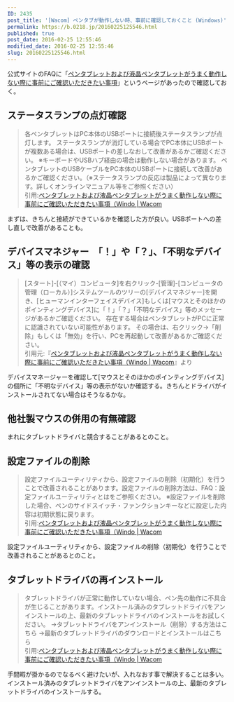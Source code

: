 ```yaml
---
ID: 2435
post_title: '[Wacom] ペンタブが動作しない時、事前に確認しておくこと (Windows)'
permalink: https://b.0218.jp/20160225125546.html
published: true
post_date: 2016-02-25 12:55:46
modified_date: 2016-02-25 12:55:46
slug: 20160225125546.html
---
```

公式サイトのFAQに「<a href="http://tablet-faq.wacom.co.jp/faq/show/162">ペンタブレットおよび液晶ペンタブレットがうまく動作しない際に事前にご確認いただきたい事項</a>」というページがあったので確認しておく。

<!--more-->

<h2>ステータスランプの点灯確認</h2>
<blockquote>各ペンタブレットはPC本体のUSBポートに接続後ステータスランプが点灯します。
ステータスランプが消灯している場合でPC本体にUSBポートが複数ある場合は、USBポートの差しなおして改善があるかご確認ください。
※キーボードやUSBハブ経由の場合は動作しない場合があります。
ペンタブレットのUSBケーブルをPC本体のUSBポートに接続して改善があるかご確認ください。（※ステータスランプの反応は製品によって異なります。詳しくオンラインマニュアル等をご参照ください）<footer>引用:<a href="http://tablet-faq.wacom.co.jp/faq/show/162"target="_blank">ペンタブレットおよび液晶ペンタブレットがうまく動作しない際に事前にご確認いただきたい事項（Windo | Wacom</a></footer></blockquote>
まずは、きちんと接続ができているかを確認した方が良い。USBポートへの差し直しで改善があることも。

<h2>デバイスマネジャー　「！」や「？」、「不明なデバイス」等の表示の確認</h2>
<blockquote>[スタート]-[（マイ）コンピュータ]を右クリック-[管理]-[コンピュータの管理（ローカル）]システムツールのツリーの[デバイスマネジャー]を開き、[ヒューマンインターフェイスデバイス]もしくは[マウスとそのほかのポインティングデバイス]に「！」「？」「不明なデバイス」等のメッセージがあるかご確認ください。
存在する場合はペンタブレットがPCに正常に認識されていない可能性があります。
その場合は、右クリック→「削除」もしくは「無効」を行い、PCを再起動して改善があるかご確認ください。<footer>引用元:『<a href="http://tablet-faq.wacom.co.jp/faq/show/162" target="_blank">ペンタブレットおよび液晶ペンタブレットがうまく動作しない際に事前にご確認いただきたい事項（Windo | Wacom</a>』より</footer></blockquote>
デバイスマネージャーを確認して[マウスとそのほかのポインティングデバイス]の個所に「不明なデバイス」等の表示がないか確認する。きちんとドライバがインストールされてない場合はそうなるかな。

<h2>他社製マウスの併用の有無確認</h2>
まれにタブレットドライバと競合することがあるとのこと。

<h2>設定ファイルの削除</h2>
<blockquote>設定ファイルユーティリティから、設定ファイルの削除（初期化）を行うことで改善されることがあります。設定ファイルの削除方法は、FAQ：設定ファイルユーティリティとはをご参照ください。
※設定ファイルを削除した場合、ペンのサイドスイッチ・ファンクションキーなどに設定した内容は初期状態に戻ります。<footer>引用:<a href="http://tablet-faq.wacom.co.jp/faq/show/162"target="_blank">ペンタブレットおよび液晶ペンタブレットがうまく動作しない際に事前にご確認いただきたい事項（Windo | Wacom</a></footer></blockquote>
設定ファイルユーティリティから、設定ファイルの削除（初期化）を行うことで改善されることがあるとのこと。

<h2>タブレットドライバの再インストール</h2>
<blockquote>タブレットドライバが正常に動作していない場合、ペン先の動作に不具合が生じることがあります。インストール済みのタブレットドライバをアンインストールの上、最新のタブレットドライバのインストールをお試しください。
→タブレットドライバをアンインストール（削除）する方法はこちら
→最新のタブレットドライバのダウンロードとインストールはこちら<footer>引用:<a href="http://tablet-faq.wacom.co.jp/faq/show/162"target="_blank">ペンタブレットおよび液晶ペンタブレットがうまく動作しない際に事前にご確認いただきたい事項（Windo | Wacom</a></footer></blockquote>
手間暇が掛かるのでなるべく避けたいが、入れなおす事で解決することは多い。
インストール済みのタブレットドライバをアンインストールの上、最新のタブレットドライバのインストールする。
